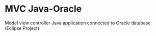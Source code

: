 # MVC Java-Oracle
Model view controller Java application connected to Oracle database (Eclipse Project)

